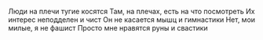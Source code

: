 Люди на плечи тугие косятся
Там, на плечах, есть на что посмотреть
Их интерес неподделен и чист
Он не касается мышц и гимнастики
Нет, мои милые, я не фашист
Просто мне нравятся руны и свастики
